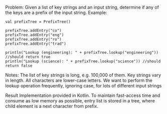 Problem:
Given a list of key strings and an input string, determine if any of the keys are a prefix of the input string.
Example:

    val prefixTree = PrefixTree()

    prefixTree.addEntry("co")
    prefixTree.addEntry("eng")
    prefixTree.addEntry("ro")
    prefixTree.addEntry("trad")

    println("Lookup (engineering): " + prefixTree.lookup("engineering")) //should return true
    println("Lookup (science): " + prefixTree.lookup("science")) //should return false
    
Notes: 
The list of key strings is long, e.g. 100,000 of them. Key strings vary in length. All characters are lower-case letters. We want to perform the lookup operation frequently, ignoring case, for lots of different input strings

Result
Implementation provided in Kotlin. To maintain fast-access time and consume as low memory as possible, entry list is stored in a tree, where child element is a next character from prefix.